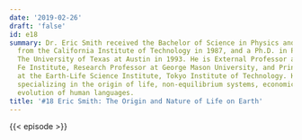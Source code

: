 ```yaml
---
date: '2019-02-26'
draft: 'false'
id: e18
summary: Dr. Eric Smith received the Bachelor of Science in Physics and Mathematics
  from the California Institute of Technology in 1987, and a Ph.D. in Physics from
  The University of Texas at Austin in 1993. He is External Professor at the Santa
  Fe Institute, Research Professor at George Mason University, and Principal Investigator
  at the Earth-Life Science Institute, Tokyo Institute of Technology. He is a physicist
  specializing in the origin of life, non-equilibrium systems, economics, and the
  evolution of human languages.
title: '#18 Eric Smith: The Origin and Nature of Life on Earth'
---
```

{{< episode >}}
